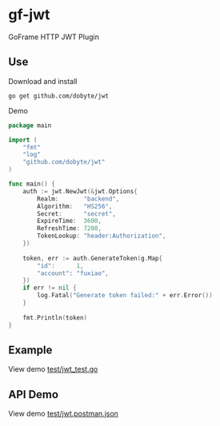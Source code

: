 # gf-jwt

GoFrame HTTP JWT Plugin

## Use

Download and install

```shell
go get github.com/dobyte/jwt
```

Demo

```go
package main

import (
    "fmt"
    "log"
    "github.com/dobyte/jwt"
)

func main() {
    auth := jwt.NewJwt(&jwt.Options{
        Realm:       "backend",
        Algorithm:   "HS256",
        Secret:      "secret",
        ExpireTime:  3600,
        RefreshTime: 7200,
        TokenLookup: "header:Authorization",
    })
    
    token, err := auth.GenerateToken(g.Map{
        "id":      1,
        "account": "fuxiao",
    })
    if err != nil {
        log.Fatal("Generate token failed:" + err.Error())
    }
    
    fmt.Println(token)
}
```

## Example

View demo [test/jwt_test.go](test/jwt_test.go)

## API Demo

View demo [test/jwt.postman.json](test/jwt.postman.json)
